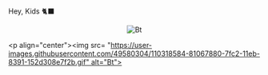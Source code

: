 Hey, Kids 🐈‍⬛ 
 <p align="center"><img
src= "https://user-images.githubusercontent.com/49580304/110319833-47367180-7fc4-11eb-87a7-392509eca9d7.gif" alt="Bt"> 
   
<p align="center"><img src= "https://user-images.githubusercontent.com/49580304/110318584-81067880-7fc2-11eb-8391-152d308e7f2b.gif" alt="Bt"> 
  
 <p/>
